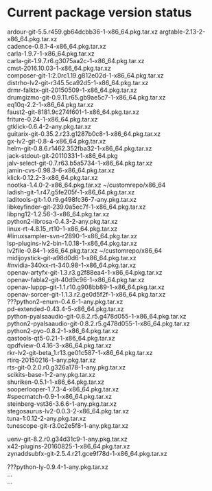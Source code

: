 
# Current package version status  

ardour-git-5.5.r459.gb64dcbb36-1-x86_64.pkg.tar.xz
argtable-2.13-2-x86_64.pkg.tar.xz  
cadence-0.8.1-4-x86_64.pkg.tar.xz  
carla-1.9.7-1-x86_64.pkg.tar.xz  
carla-git-1.9.7.r6.g3075aa2c-1-x86_64.pkg.tar.xz  
cmst-2016.10.03-1-x86_64.pkg.tar.xz   
composer-git-1:2.0rc1.19.g812e02d-1-x86_64.pkg.tar.xz  
distrho-lv2-git-r345.5ca92d5-1-x86_64.pkg.tar.xz  
drmr-falktx-git-20150509-1-x86_64.pkg.tar.xz  
drumgizmo-git-0.9.11.r65.gb9ae5c7-1-x86_64.pkg.tar.xz  
eq10q-2.2-1-x86_64.pkg.tar.xz  
faust2-git-8181.9c274f601-1-x86_64.pkg.tar.xz   
friture-0.24-1-x86_64.pkg.tar.xz    
gtklick-0.6.4-2-any.pkg.tar.xz    
guitarix-git-0.35.2.r23.g1287b0c8-1-x86_64.pkg.tar.xz  
gx-lv2-git-0.8-4-x86_64.pkg.tar.xz  
helm-git-0.8.6.r1462.352fba32-1-x86_64.pkg.tar.xz  
jack-stdout-git-20110331-1-x86_64.pkg  
jalv-select-git-0.7.r63.b5a5734-1-x86_64.pkg.tar.xz  
jamin-cvs-0.98.3-6-x86_64.pkg.tar.xz  
klick-0.12.2-3-x86_64.pkg.tar.xz  
nootka-1.4.0-2-x86_64.pkg.tar.xz ~/customrepo/x86_64  
ladish-git-1.r47.g5fe205f-1-x86_64.pkg.tar.xz   
laditools-git-1.0.r9.g498fc36-7-any.pkg.tar.xz  
libkeyfinder-git-239.0a5ec7f-1-x86_64.pkg.tar.xz  
libpng12-1.2.56-3-x86_64.pkg.tar.xz  
python2-librosa-0.4.3-2-any.pkg.tar.xz    
linux-rt-4.8.15_rt10-1-x86_64.pkg.tar.xz  
#linuxsampler-svn-r2890-1-x86_64.pkg.tar.xz    
lsp-plugins-lv2-bin-1.0.18-1-x86_64.pkg.tar.xz  
lv2file-0.84-1-x86_64.pkg.tar.xz ~/customrepo/x86_64  
midijoystick-git-a98d0d6-1-x86_64.pkg.tar.xz  
#nvidia-340xx-rt-340.98-1-x86_64.pkg.tar.xz  
openav-artyfx-git-1.3.r3.g2f88ea4-1-x86_64.pkg.tar.xz  
openav-fabla2-git-40d9c96-1-x86_64.pkg.tar.xz  
openav-luppp-git-1.1.r10.g908bb89-1-x86_64.pkg.tar.xz  
openav-sorcer-git-1.1.3.r2.ge0d5f2f-1-x86_64.pkg.tar.xz  
???python2-enum-0.4.6-1-any.pkg.tar.xz  
pd-extended-0.43.4-5-x86_64.pkg.tar.xz  
python-pyalsaaudio-git-0.8.2.r5.g478d055-1-x86_64.pkg.tar.xz   
python2-pyalsaaudio-git-0.8.2.r5.g478d055-1-x86_64.pkg.tar.xz  
python2-pyo-0.8.2-1-x86_64.pkg.tar.xz  
qastools-qt5-0.21-1-x86_64.pkg.tar.xz  
qpdfview-0.4.16-3-x86_64.pkg.tar.xz   
rkr-lv2-git-beta_1.r13.ge01c587-1-x86_64.pkg.tar.xz  
rtirq-20150216-1-any.pkg.tar.xz  
rts-git-0.2.0.r0.g326a178-1-any.pkg.tar.xz  
scikits-base-1-2-any.pkg.tar.xz   
shuriken-0.5.1-1-x86_64.pkg.tar.xz  
sooperlooper-1.7.3-4-x86_64.pkg.tar.xz  
#specmatch-0.9-1-x86_64.pkg.tar.xz  
steinberg-vst36-3.6.6-1-any.pkg.tar.xz  
stegosaurus-lv2-0.0.3-2-x86_64.pkg.tar.xz  
tuna-1:0.12-2-any.pkg.tar.xz  
tunescope-git-r3.0c2e5f8-1-any.pkg.tar.xz  
  
uenv-git-8.2.r0.g34d31c9-1-any.pkg.tar.xz  
x42-plugins-20160825-1-x86_64.pkg.tar.xz  
zynaddsubfx-git-2.5.4.r21.gce9f78d-1-x86_64.pkg.tar.xz  
  
  
    
???python-ly-0.9.4-1-any.pkg.tar.xz  
...  
...  